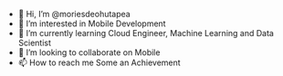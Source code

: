 - 👋 Hi, I’m @moriesdeohutapea
- 👀 I’m interested in Mobile Development
- 🌱 I’m currently learning Cloud Engineer, Machine Learning and Data Scientist
- 💞️ I’m looking to collaborate on Mobile
- 📫 How to reach me Some an Achievement

<!---
moriesdeohutapea/moriesdeohutapea is a ✨ special ✨ repository because its `README.md` (this file) appears on your GitHub profile.
You can click the Preview link to take a look at your changes.
--->
